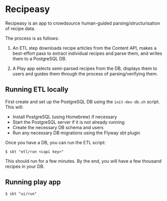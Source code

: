 # Recipeasy

Recipeasy is an app to crowdsource human-guided parsing/structurisation of recipe data.

The process is as follows:

1. An ETL step downloads recipe articles from the Content API, makes a best-effort pass to extract individual recipes and parse them, and writes them to a PostgreSQL DB.

2. A Play app selects semi-parsed recipes from the DB, displays them to users and guides them through the process of parsing/verifying them.

## Running ETL locally

First create and set up the PostgreSQL DB using the `init-dev-db.sh` script. This will:

* Install PostgreSQL (using Homebrew) if necessary
* Start the PostgreSQL server if it is not already running
* Create the necessary DB schema and users
* Run any necessary DB migrations using the Flyway sbt plugin

Once you have a DB, you can run the ETL script:

```
$ sbt "etl/run <capi key>"
```

This should run for a few minutes. By the end, you will have a few thousand recipes in your DB.

## Running play app

```
$ sbt "ui/run"
```

